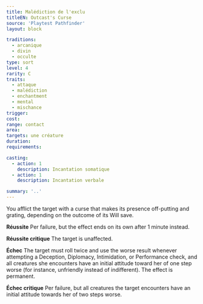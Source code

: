 ```yaml
---
title: Malédiction de l'exclu
titleEN: Outcast's Curse
source: 'Playtest Pathfinder'
layout: block

traditions:
  - arcanique
  - divin
  - occulte
type: sort
level: 4
rarity: C
traits:
  - attaque
  - malédiction
  - enchantment
  - mental
  - mischance
trigger: 
cost: 
range: contact
area: 
targets: une créature
duration: 
requirements: 

casting:
  - action: 1
    description: Incantation somatique
  - action: 1
    description: Incantation verbale

summary: '..'
---
```

You afflict the target with a curse that makes its presence off-putting and grating, depending on the outcome of its Will save.

**Réussite** Per failure, but the effect ends on its own after 1 minute instead.

**Réussite critique** The target is unaffected.

**Échec** The target must roll twice and use the worse result whenever attempting a Deception, Diplomacy, Intimidation, or Performance check, and all creatures she encounters have an initial attitude toward her of one step worse (for instance, unfriendly instead of indifferent). The effect is permanent.

**Échec critique** Per failure, but all creatures the target encounters have an initial attitude towards her of two steps worse.